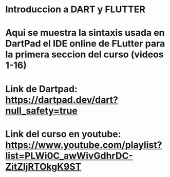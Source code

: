# Introduccion a DART y FLUTTER
# Aqui se muestra la sintaxis usada en DartPad el IDE online de FLutter para la primera seccion del curso (videos 1-16) 
# Link de Dartpad: https://dartpad.dev/dart?null_safety=true 
# Link del curso en youtube: https://www.youtube.com/playlist?list=PLWi0C_awWivGdhrDC-ZitZljRTOkgK9ST
